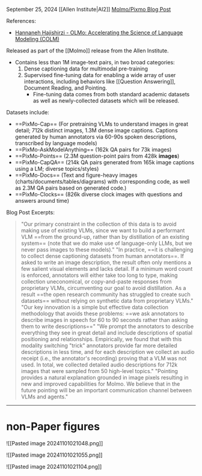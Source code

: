 September 25, 2024
[[Allen Institute|AI2]]
[Molmo/Pixmo Blog Post](https://molmo.allenai.org/blog)

References:
- [Hannaneh Hajishirzi - OLMo: Accelerating the Science of Language Modeling (COLM)](https://youtu.be/qMTzor0j418?si=9Wrct3p5baAfq5Nx)

Released as part of the [[Molmo]] release from the Allen Institute.
- Contains less than 1M image-text pairs, in two broad categories:
	1. Dense captioning data for multimodal pre-training
	2. Supervised fine-tuning data for enabling a wide array of user interactions, including behaviors like [[Question Answering]], Document Reading, and Pointing.
		- Fine-tuning data comes from both standard academic datasets as well as newly-collected datasets which will be released.

Datasets include:
- ==PixMo-Cap== (For pretraining VLMs to understand images in great detail; 712k distinct images, 1.3M dense image captions. Captions generated by human annotators via 60-90s spoken descriptions, transcribed by language models)
- ==PixMo-AskModelAnything== (162k QA pairs for 73k images)
- ==PixMo-Points== (2.3M question-point pairs from 428k **images**)
- ==PixMo-CapQA== (214k QA pairs generated from 165k image captions using a LM; diverse topics/styles)
- ==PixMo-Docs== (Text and figure-heavy images (charts/documents/tables/diagrams) with corresponding code, as well as 2.3M QA pairs based on generated code.)
- ==PixMo-Clocks== (826k diverse clock images with questions and answers around time)

Blog Post Excerpts:
> "Our primary constraint in the collection of this data is to avoid making use of existing VLMs, since we want to build a performant VLM ==from the ground-up, rather than by distillation of an existing system== (note that we do make use of language-only LLMs, but we never pass images to these models)."
> "In practice, ==it is challenging to collect dense captioning datasets from human annotators==. If asked to write an image description, the result often only mentions a few salient visual elements and lacks detail. If a minimum word count is enforced, annotators will either take too long to type, making collection uneconomical, or copy-and-paste responses from proprietary VLMs, circumventing our goal to avoid distillation. As a result ==the open research community has struggled to create such datasets== without relying on synthetic data from proprietary VLMs."
> "Our key innovation is a simple but effective data collection methodology that avoids these problems: ==we ask annotators to describe images in speech for 60 to 90 seconds rather than asking them to write descriptions=="
> "We prompt the annotators to describe everything they see in great detail and include descriptions of spatial positioning and relationships. Empirically, we found that with this modality switching "trick" annotators provide far more detailed descriptions in less time, and for each description we collect an audio receipt (i.e., the annotator's recording) proving that a VLM was not used. In total, we collected detailed audio descriptions for 712k images that were sampled from 50 high-level topics."
> "Pointing provides a natural explanation grounded in image pixels resulting in new and improved capabilities for Molmo. We believe that in the future pointing will be an important communication channel between VLMs and agents."




-----

# non-Paper figures

![[Pasted image 20241101021048.png]]

![[Pasted image 20241101021055.png]]

![[Pasted image 20241101021104.png]]
